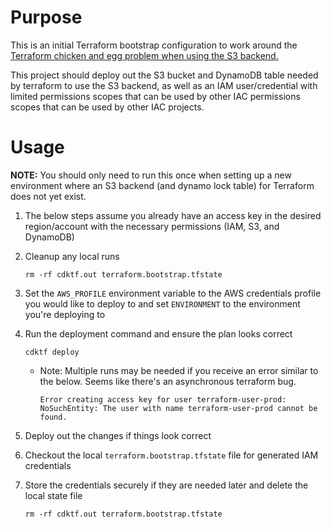 # Purpose

This is an initial Terraform bootstrap configuration to work around the
[Terraform chicken and egg problem when using the S3 backend.](https://mmatecki.medium.com/terraform-chicken-egg-problem-7504f8ddf2fc)

This project should deploy out the S3 bucket and DynamoDB table needed by
terraform to use the S3 backend, as well as an IAM user/credential with limited
permissions scopes that can be used by other IAC permissions scopes that can be
used by other IAC projects.

# Usage

**NOTE:** You should only need to run this once when setting up a new
environment where an S3 backend (and dynamo lock table) for Terraform does not
yet exist.

1. The below steps assume you already have an access key in the desired
   region/account with the necessary permissions (IAM, S3, and DynamoDB)
1. Cleanup any local runs
   ```
   rm -rf cdktf.out terraform.bootstrap.tfstate
   ```
1. Set the `AWS_PROFILE` environment variable to the AWS credentials profile you
   would like to deploy to and set `ENVIRONMENT` to the environment you're
   deploying to
1. Run the deployment command and ensure the plan looks correct

   ```
   cdktf deploy
   ```

   - Note: Multiple runs may be needed if you receive an error similar to the
     below. Seems like there's an asynchronous terraform bug.

     ```
     Error creating access key for user terraform-user-prod: NoSuchEntity: The user with name terraform-user-prod cannot be found.
     ```

1. Deploy out the changes if things look correct
1. Checkout the local `terraform.bootstrap.tfstate` file for generated IAM
   credentials
1. Store the credentials securely if they are needed later and delete the local
   state file
   ```
   rm -rf cdktf.out terraform.bootstrap.tfstate
   ```
